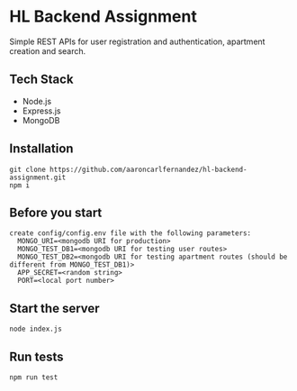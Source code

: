 # HL Backend Assignment
Simple REST APIs for user registration and authentication, apartment creation and search.

## Tech Stack
- Node.js
- Express.js
- MongoDB

## Installation
```
git clone https://github.com/aaroncarlfernandez/hl-backend-assignment.git
npm i
```

## Before you start
```
create config/config.env file with the following parameters:
  MONGO_URI=<mongodb URI for production>
  MONGO_TEST_DB1=<mongodb URI for testing user routes>
  MONGO_TEST_DB2=<mongodb URI for testing apartment routes (should be different from MONGO_TEST_DB1)>
  APP_SECRET=<random string>
  PORT=<local port number>
```
## Start the server
```
node index.js
```
## Run tests
```
npm run test
```
